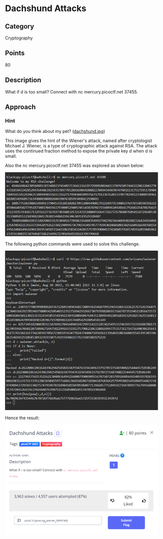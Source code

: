 # Dachshund Attacks

## Category
Cryptography

## Points
80

## Description
What if d is too small? Connect with nc mercury.picoctf.net 37455.

## Approach
### Hint 
What do you think about my pet? ([dachshund.jpg](https://mercury.picoctf.net/static/49aa9abb90668b3849ef5a20e4a6beb4/dachshund.jpg))

This image gives the hint of the Wiener's attack, named after cryptologist Michael J. Wiener, is a type of cryptographic attack against RSA. The attack uses the 
continued fraction method to expose the private key d when d is small. 

Also the nc mercury.picoctf.net 37455 was explored as shown below:

![Alt text](/DA.png)

The following python commands were used to solve this challenge.

![Alt text](/DA2.png)

Hence the result:

![Alt text](/DA1.png)
